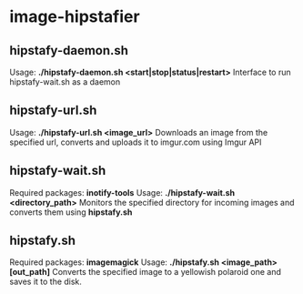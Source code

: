 # image-hipstafier

## hipstafy-daemon.sh
Usage: **./hipstafy-daemon.sh <start|stop|status|restart>**
Interface to run hipstafy-wait.sh as a daemon

## hipstafy-url.sh
Usage: **./hipstafy-url.sh <image_url>**
Downloads an image from the specified url, converts and uploads it to imgur.com using Imgur API

## hipstafy-wait.sh	
Required packages: **inotify-tools**
Usage: **./hipstafy-wait.sh	<directory_path>**
Monitors the specified directory for incoming images and converts them using **hipstafy.sh**

## hipstafy.sh
Required packages: **imagemagick**
Usage: **./hipstafy.sh <image_path> \[out_path\]**
Converts the specified image to a yellowish polaroid one and saves it to the disk.
